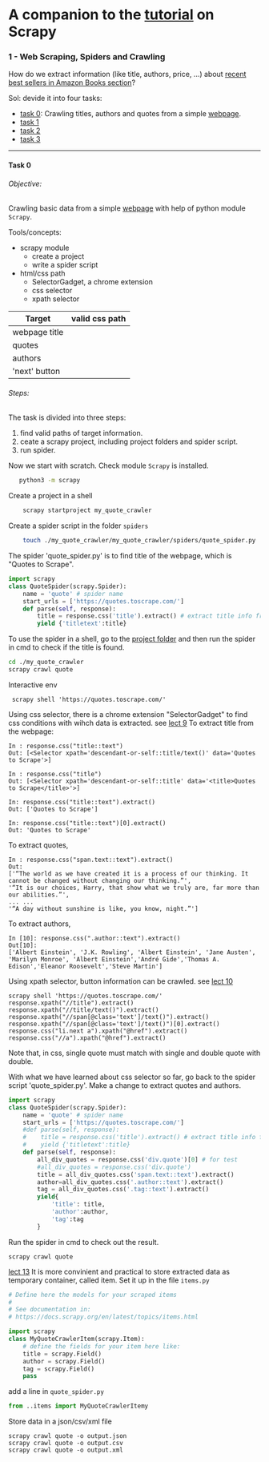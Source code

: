 # A companion to the [tutorial](https://www.youtube.com/watch?v=ve_0h4Y8nuI&list=PLhTjy8cBISEqkN-5Ku_kXG4QW33sxQo0t&index=1) on Scrapy

### 1 - Web Scraping, Spiders and Crawling

How do we extract information (like title, authors, price, ...) about [recent best sellers in Amazon Books section](https://www.amazon.com/Best-Sellers-Books/zgbs/books/ref=zg_bs_nav_0)?


Sol: devide it into four tasks:
- [task 0](#task-0):   Crawling titles, authors and quotes from a simple [webpage](https://quotes.toscrape.com/).
- [task 1](#task-1)
- [task 2](#task-2)
- [task 3](#task-3)


--------------------

#### Task 0

###### Objective:

Crawling basic data  from a simple [webpage](https://quotes.toscrape.com/) with help of  python module `Scrapy`.


Tools/concepts:
- scrapy module
    - create a project
    - write a spider script
- html/css path
    - SelectorGadget, a chrome extension
    - css selector
    - xpath selector



| Target        | valid css path |
|---------------|----------------|
| webpage title |                |
| quotes        |                |
| authors       |                |
| 'next' button |                |


###### Steps:
The task is divided into three steps:
1. find valid paths of target information.
2. ceate a scrapy project, including project folders and spider script.
3. run spider.

Now we start with scratch.
Check module `Scrapy`  is installed.

```sh
   python3 -m scrapy
```

Create a project in a shell

```sh
    scrapy startproject my_quote_crawler
```


Create a spider script in the folder `spiders`

```sh
    touch ./my_quote_crawler/my_quote_crawler/spiders/quote_spider.py
```

The spider 'quote_spider.py' is to find title of the webpage, which is  "Quotes to Scrape".

```python
import scrapy
class QuoteSpider(scrapy.Spider):
    name = 'quote' # spider name
    start_urls = ['https://quotes.toscrape.com/']
    def parse(self, response):
        title = response.css('title').extract() # extract title info from the webpage
        yield {'titletext':title}
```

To use the spider in a shell, go to the [project folder](/Users/yichen/Dropbox/s21/research/weekly/week19/mcem-real-data/tut_scrapy/my_quote_crawler) and then run the spider in cmd to check if the title is found.

```sh
cd ./my_quote_crawler
scrapy crawl quote
```

Interactive env

```
 scrapy shell 'https://quotes.toscrape.com/'
```

Using css selector, there is a chrome extension "SelectorGadget" to find css conditions with wihch data is extracted. see [lect 9](https://www.youtube.com/watch?v=FQv-whbCfKs&list=PLhTjy8cBISEqkN-5Ku_kXG4QW33sxQo0t&index=9)
To extract title from the webpage:

```
In : response.css("title::text")
Out: [<Selector xpath='descendant-or-self::title/text()' data='Quotes to Scrape'>]

In : response.css("title")
Out: [<Selector xpath='descendant-or-self::title' data='<title>Quotes to Scrape</title>'>]

In: response.css("title::text").extract()
Out: ['Quotes to Scrape']

In: response.css("title::text")[0].extract()
Out: 'Quotes to Scrape'

```

To extract quotes,

```
In : response.css("span.text::text").extract()
Out:
['“The world as we have created it is a process of our thinking. It cannot be changed without changing our thinking.”',
'“It is our choices, Harry, that show what we truly are, far more than our abilities.”',
... ...
'“A day without sunshine is like, you know, night.”']
```

To extract authors,

```
In [10]: response.css(".author::text").extract()
Out[10]:
['Albert Einstein', 'J.K. Rowling', 'Albert Einstein', 'Jane Austen', 'Marilyn Monroe', 'Albert Einstein','André Gide','Thomas A. Edison','Eleanor Roosevelt','Steve Martin']
```

Using xpath selector, button information can be crawled. see [lect 10](https://www.youtube.com/watch?v=INm8yR4aYjk&list=PLhTjy8cBISEqkN-5Ku_kXG4QW33sxQo0t&index=10)

```
scrapy shell 'https://quotes.toscrape.com/'
response.xpath("//title").extract()
response.xpath("//title/text()").extract()
response.xpath("//span[@class='text']/text()").extract()
response.xpath("//span[@class='text']/text()")[0].extract()
response.css("li.next a").xpath("@href").extract()
response.css("//a").xpath("@href").extract()
```
Note that, in css,  single quote must match with single and double quote with double.



With what we have learned about css selector so far, go back to the spider script 'quote_spider.py'. Make a change to extract quotes and authors.
```python
import scrapy
class QuoteSpider(scrapy.Spider):
    name = 'quote' # spider name
    start_urls = ['https://quotes.toscrape.com/']
    #def parse(self, response):
    #    title = response.css('title').extract() # extract title info from the webpage
    #    yield {'titletext':title}
    def parse(self, response):
        all_div_quotes = response.css('div.quote')[0] # for test
        #all_div_quotes = response.css('div.quote')
        title = all_div_quotes.css('span.text::text').extract()
        author=all_div_quotes.css('.author::text').extract()
        tag = all_div_quotes.css('.tag::text').extract()
        yield{
            'title': title,
            'author':author,
            'tag':tag
        }
```

Run the spider in cmd to check out the result.
```
scrapy crawl quote
```

[lect 13](https://www.youtube.com/watch?v=kkWhQKtxT2I&list=PLhTjy8cBISEqkN-5Ku_kXG4QW33sxQo0t&index=13)
It is more convinient and practical to store extracted data as temporary container, called item. Set it up in the file `items.py`

``` python
# Define here the models for your scraped items
#
# See documentation in:
# https://docs.scrapy.org/en/latest/topics/items.html

import scrapy
class MyQuoteCrawlerItem(scrapy.Item):
    # define the fields for your item here like:
    title = scrapy.Field()
    author = scrapy.Field()
    tag = scrapy.Field()
    pass
```
add a line in `quote_spider.py`
``` python
from ..items import MyQuoteCrawlerItemy

```

Store data in a json/csv/xml file
```
scrapy crawl quote -o output.json
scrapy crawl quote -o output.csv
scrapy crawl quote -o output.xml
```

